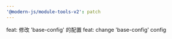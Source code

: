 ```yaml
---
'@modern-js/module-tools-v2': patch
---
```


feat: 修改 'base-config' 的配置
feat: change 'base-config' config
